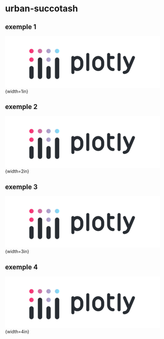 # urban-succotash

## exemple 1
![](1200px-Plotly-logo.png){width=1in}


## exemple 2
![](1200px-Plotly-logo.png){width=2in}

## exemple 3
![](1200px-Plotly-logo.png){width=3in}

## exemple 4
![](1200px-Plotly-logo.png){width=4in}

